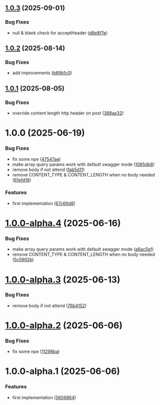 ## [1.0.3](https://github.com/gravitee-io/gravitee-entrypoint-mcp/compare/1.0.2...1.0.3) (2025-09-01)


### Bug Fixes

* null & blank check for acceptHeader ([d8e8f7e](https://github.com/gravitee-io/gravitee-entrypoint-mcp/commit/d8e8f7ea8971cf0c5f4b3c66983eb1c436b23f14))

## [1.0.2](https://github.com/gravitee-io/gravitee-entrypoint-mcp/compare/1.0.1...1.0.2) (2025-08-14)


### Bug Fixes

* add improvements ([b89b1c0](https://github.com/gravitee-io/gravitee-entrypoint-mcp/commit/b89b1c0b70e123e28bdf96a819415a68c4a9dfa0))

## [1.0.1](https://github.com/gravitee-io/gravitee-entrypoint-mcp/compare/1.0.0...1.0.1) (2025-08-05)


### Bug Fixes

* override content length http header on post ([388ae32](https://github.com/gravitee-io/gravitee-entrypoint-mcp/commit/388ae3271bdfea1c1a4066c0f86efaaa7c471750))

# 1.0.0 (2025-06-19)


### Bug Fixes

* fix some npe ([47547ae](https://github.com/gravitee-io/gravitee-entrypoint-mcp/commit/47547aed99fcfbbf31c69589cf3e1a6bb01c8e01))
* make array query params work with default swagger mode ([1085db8](https://github.com/gravitee-io/gravitee-entrypoint-mcp/commit/1085db8594d4617532a6aef581e7eb6161bdca05))
* remove body if not attend ([fab5d11](https://github.com/gravitee-io/gravitee-entrypoint-mcp/commit/fab5d11bf73ce5bc623217bac5329bb60bc688fc))
* remove CONTENT_TYPE & CONTENT_LENGTH when no body needed ([61efd18](https://github.com/gravitee-io/gravitee-entrypoint-mcp/commit/61efd187039b861236523a4c62d30bbc468e5b58))


### Features

* first implementation ([67c69d8](https://github.com/gravitee-io/gravitee-entrypoint-mcp/commit/67c69d86e35fe9db3b9f55fb56d795622b49fcf5))

# [1.0.0-alpha.4](https://github.com/gravitee-io/gravitee-entrypoint-mcp/compare/1.0.0-alpha.3...1.0.0-alpha.4) (2025-06-16)


### Bug Fixes

* make array query params work with default swagger mode ([a6ac5ef](https://github.com/gravitee-io/gravitee-entrypoint-mcp/commit/a6ac5ef9ad67c714d4a5c56400a00fd2a721c150))
* remove CONTENT_TYPE & CONTENT_LENGTH when no body needed ([5c5992b](https://github.com/gravitee-io/gravitee-entrypoint-mcp/commit/5c5992b304fff665ca7d0d49a5f7abb0b972fecf))

# [1.0.0-alpha.3](https://github.com/gravitee-io/gravitee-entrypoint-mcp/compare/1.0.0-alpha.2...1.0.0-alpha.3) (2025-06-13)


### Bug Fixes

* remove body if not attend ([76b4152](https://github.com/gravitee-io/gravitee-entrypoint-mcp/commit/76b41526d2a93357f2499aef17b81cee262c5ce5))

# [1.0.0-alpha.2](https://github.com/gravitee-io/gravitee-entrypoint-mcp/compare/1.0.0-alpha.1...1.0.0-alpha.2) (2025-06-06)


### Bug Fixes

* fix some npe ([11298ba](https://github.com/gravitee-io/gravitee-entrypoint-mcp/commit/11298baa3aa6802feaf27b99be3f5d8ccf3b972b))

# 1.0.0-alpha.1 (2025-06-06)


### Features

* first implementation ([5608864](https://github.com/gravitee-io/gravitee-entrypoint-mcp/commit/56088641c76599f20971a49cbd6de7d35bdbdabd))
